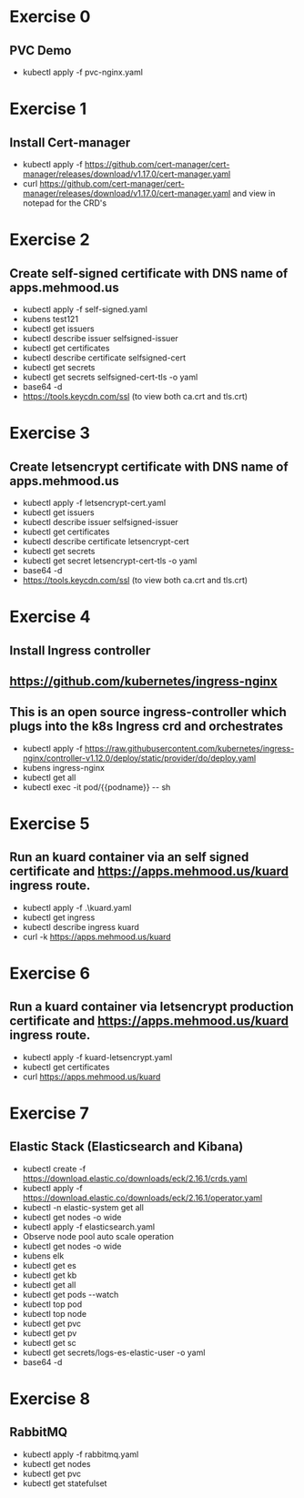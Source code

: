 # Exercise 0
## PVC Demo
- kubectl apply -f pvc-nginx.yaml

# Exercise 1
## Install Cert-manager
- kubectl apply -f https://github.com/cert-manager/cert-manager/releases/download/v1.17.0/cert-manager.yaml
- curl https://github.com/cert-manager/cert-manager/releases/download/v1.17.0/cert-manager.yaml and view in notepad for the CRD's

# Exercise 2 
## Create self-signed certificate with DNS name of apps.mehmood.us
- kubectl apply -f self-signed.yaml
- kubens test121
- kubectl get issuers
- kubectl describe issuer selfsigned-issuer
- kubectl get certificates
- kubectl describe certificate selfsigned-cert
- kubectl get secrets
- kubectl get secrets selfsigned-cert-tls -o yaml
- base64 -d
- https://tools.keycdn.com/ssl (to view both ca.crt and tls.crt)

# Exercise 3
## Create letsencrypt certificate with DNS name of apps.mehmood.us
- kubectl apply -f letsencrypt-cert.yaml
- kubectl get issuers
- kubectl describe issuer selfsigned-issuer
- kubectl get certificates
- kubectl describe certificate letsencrypt-cert
- kubectl get secrets
- kubectl get secret letsencrypt-cert-tls -o yaml
- base64 -d
- https://tools.keycdn.com/ssl (to view both ca.crt and tls.crt)

# Exercise 4
## Install Ingress controller
## https://github.com/kubernetes/ingress-nginx
## This is an open source ingress-controller which plugs into the k8s Ingress crd and orchestrates 
- kubectl apply -f https://raw.githubusercontent.com/kubernetes/ingress-nginx/controller-v1.12.0/deploy/static/provider/do/deploy.yaml
- kubens ingress-nginx
- kubectl get all
- kubectl exec -it pod/{{podname}} -- sh

# Exercise 5
## Run an kuard container via an self signed certificate and https://apps.mehmood.us/kuard ingress route.
- kubectl apply -f .\kuard.yaml
- kubectl get ingress
- kubectl describe ingress kuard
- curl -k https://apps.mehmood.us/kuard

# Exercise 6
## Run a kuard container via letsencrypt production certificate and https://apps.mehmood.us/kuard ingress route.
- kubectl apply -f kuard-letsencrypt.yaml
- kubectl get certificates
- curl https://apps.mehmood.us/kuard

# Exercise 7
## Elastic Stack (Elasticsearch and Kibana)
- kubectl create -f https://download.elastic.co/downloads/eck/2.16.1/crds.yaml
- kubectl apply -f https://download.elastic.co/downloads/eck/2.16.1/operator.yaml
- kubectl -n elastic-system get all
- kubectl get nodes -o wide
- kubectl apply -f elasticsearch.yaml
- Observe node pool auto scale operation
- kubectl get nodes -o wide
- kubens elk
- kubectl get es
- kubectl get kb
- kubectl get all
- kubectl get pods --watch
- kubectl top pod
- kubectl top node
- kubectl get pvc
- kubectl get pv
- kubectl get sc
- kubectl get secrets/logs-es-elastic-user -o yaml
- base64 -d 

# Exercise 8
## RabbitMQ
- kubectl apply -f rabbitmq.yaml
- kubectl get nodes
- kubectl get pvc
- kubectl get statefulset
